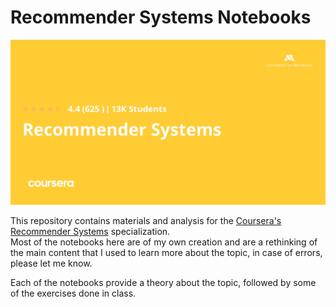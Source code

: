 # Recommender Systems Notebooks  

<img src="images/readme_cover.jpeg" alt="drawing"/>   


This repository contains materials and analysis for the [Coursera's Recommender Systems](https://www.coursera.org/specializations/recommender-systems) specialization.  
Most of the notebooks here are of my own creation and are a rethinking of the main content that I used to learn more about the topic, in case of errors, please let me know.  

Each of the notebooks provide a theory about the topic, followed by some of the exercises done in class.
